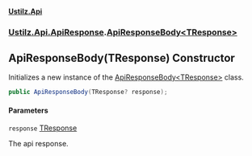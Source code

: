#### [Ustilz.Api](index.md 'index')
### [Ustilz.Api.ApiResponse](Ustilz.Api.ApiResponse.md 'Ustilz.Api.ApiResponse').[ApiResponseBody&lt;TResponse&gt;](Ustilz.Api.ApiResponse.ApiResponseBody_TResponse_.md 'Ustilz.Api.ApiResponse.ApiResponseBody<TResponse>')

## ApiResponseBody(TResponse) Constructor

Initializes a new instance of the [ApiResponseBody&lt;TResponse&gt;](Ustilz.Api.ApiResponse.ApiResponseBody_TResponse_.md 'Ustilz.Api.ApiResponse.ApiResponseBody<TResponse>') class.

```csharp
public ApiResponseBody(TResponse? response);
```
#### Parameters

<a name='Ustilz.Api.ApiResponse.ApiResponseBody_TResponse_.ApiResponseBody(TResponse).response'></a>

`response` [TResponse](Ustilz.Api.ApiResponse.ApiResponseBody_TResponse_.md#Ustilz.Api.ApiResponse.ApiResponseBody_TResponse_.TResponse 'Ustilz.Api.ApiResponse.ApiResponseBody<TResponse>.TResponse')

The api response.
